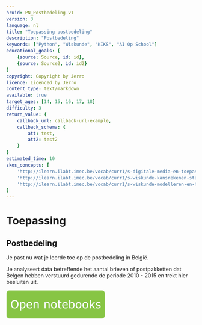 ```yaml
---
hruid: PN_Postbedeling-v1
version: 3
language: nl
title: "Toepassing postbedeling"
description: "Postbedeling"
keywords: ["Python", "Wiskunde", "KIKS", "AI Op School"]
educational_goals: [
    {source: Source, id: id}, 
    {source: Source2, id: id2}
]
copyright: Copyright by Jerro
licence: Licenced by Jerro
content_type: text/markdown
available: true
target_ages: [14, 15, 16, 17, 18]
difficulty: 3
return_value: {
    callback_url: callback-url-example,
    callback_schema: {
        att: test,
        att2: test2
    }
}
estimated_time: 10
skos_concepts: [
    'http://ilearn.ilabt.imec.be/vocab/curr1/s-digitale-media-en-toepassingen', 
    'http://ilearn.ilabt.imec.be/vocab/curr1/s-wiskunde-kansrekenen-statistiek',
    'http://ilearn.ilabt.imec.be/vocab/curr1/s-wiskunde-modelleren-en-heuristiek'
]
---
```

# Toepassing
## Postbedeling
Je past nu wat je leerde toe op de postbedeling in België.

Je analyseert data betreffende het aantal brieven of postpakketten dat Belgen hebben verstuurd gedurende de periode 2010 - 2015 en trekt hier besluiten uit.

[![](embed/Knop.png "Knop")](https://kiks.ilabt.imec.be/jupyterhub/?id=0303 "Notebooks Oefenen met Data")